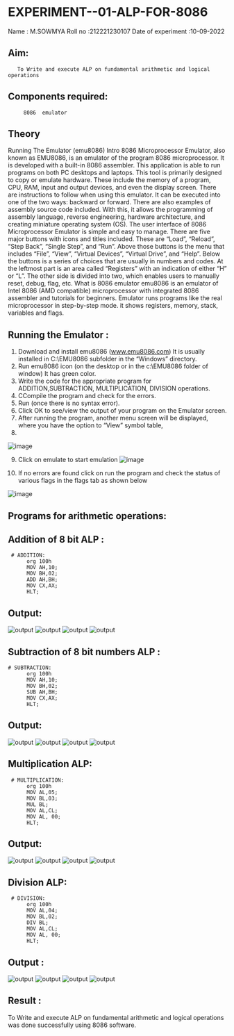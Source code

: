 # EXPERIMENT--01-ALP-FOR-8086
Name : M.SOWMYA
Roll no :212221230107
Date of experiment :10-09-2022





## Aim:
       To Write and execute ALP on fundamental arithmetic and logical operations
## Components required: 
         8086  emulator 
## Theory 
Running The Emulator (emu8086) Intro 8086 Microprocessor Emulator, also known as EMU8086, is an emulator of the program 8086 microprocessor. It is developed with a built-in 8086 assembler. This application is able to run programs on both PC desktops and laptops. This tool is primarily designed to copy or emulate hardware. These include the memory of a program, CPU, RAM, input and output devices, and even the display screen. There are instructions to follow when using this emulator. It can be executed into one of the two ways: backward or forward. There are also examples of assembly source code included. With this, it allows the programming of assembly language, reverse engineering, hardware architecture, and creating miniature operating system (OS). The user interface of 8086 Microprocessor Emulator is simple and easy to manage. There are five major buttons with icons and titles included. These are “Load”, “Reload”, “Step Back”, “Single Step”, and “Run”. Above those buttons is the menu that includes “File”, “View”, “Virtual Devices”, “Virtual Drive”, and “Help”. Below the buttons is a series of choices that are usually in numbers and codes. At the leftmost part is an area called “Registers” with an indication of either “H” or “L”. The other side is divided into two, which enables users to manually reset, debug, flag, etc. What is 8086 emulator emu8086 is an emulator of Intel 8086 (AMD compatible) microprocessor with integrated 8086 assembler and tutorials for beginners. Emulator runs programs like the real microprocessor in step-by-step mode. it shows registers, memory, stack, variables and flags.


 ## Running the Emulator :
1.	Download and install emu8086 (www.emu8086.com) It is usually installed in C:\EMU8086 subfolder in the “Windows” directory.
2.	Run  emu8086 icon (on the desktop or in the c:\EMU8086 folder of window) It has green color.
3.  Write the code for the appropriate program for ADDITION,SUBTRACTION, MULTIPLICATION,  DIVISION operations.
4.	CCompile the program and check for the errors.
5.	Run (once there is no syntax error).
6.	Click OK to see/view the output of your program on the Emulator screen. 
7.	After running the program, another menu screen will be displayed, where you have the option to “View” symbol table,
8.	
![image](https://user-images.githubusercontent.com/36288975/189273263-d65baae9-4b8f-4723-afb3-c0ffa4052b04.png)


9.	Click on emulate to start emulation 
    ![image](https://user-images.githubusercontent.com/36288975/189273273-9bb36ec1-e2e8-4892-8d35-37707332bfdc.png)


10.	If no errors are found click on run the program and check the status of various flags in the flags tab as shown below 

 ![image](https://user-images.githubusercontent.com/36288975/189273277-113a2a33-4a40-4ff8-95a5-ecd3a1f504fe.png)
## Programs for arithmetic  operations:

## Addition  of 8 bit ALP :
     # ADDITION:
          org 100h
          MOV AH,10;
          MOV BH,02;
          ADD AH,BH;
          MOV CX,AX;
          HLT;
   ## Output: 
![output](A1.jpeg)
![output](A2.jpeg)
![output](A3.jpeg)
![output](A4.jpeg)
 
## Subtraction   of 8 bit numbers  ALP :
    # SUBTRACTION:
          org 100h
          MOV AH,10;
          MOV BH,02;
          SUB AH,BH;
          MOV CX,AX;
          HLT;
## Output:
![output](S1.jpeg)
![output](S2.jpeg)
![output](S3.jpeg)
![output](S4.jpeg)
   

## Multiplication ALP:
     # MULTIPLICATION:
          org 100h
          MOV AL,05;
          MOV BL,03;
          MUL BL;
          MOV AL,CL;
          MOV AL, 00;
          HLT;

 ## Output:
![output](M1.jpeg) 
![output](M2.jpeg)
![output](M3.jpeg)
![output](M4.jpeg)
## Division ALP:
     # DIVISION:
          org 100h
          MOV AL,04;
          MOV BL,02;
          DIV BL;
          MOV AL,CL;
          MOV AL, 00;
          HLT;
         
## Output :
![output](D1.jpeg) 
![output](D2.jpeg)
![output](D3.jpeg)
![output](D4.jpeg)




## Result :
To Write and execute ALP on fundamental arithmetic and logical operations was done successfully using 8086 software.
 








